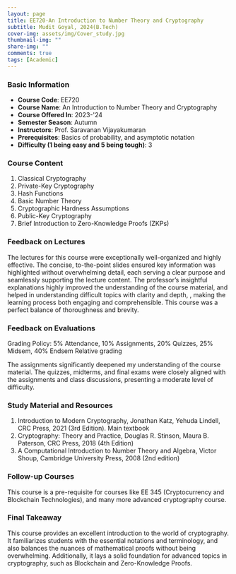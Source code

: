 ```yaml
---
layout: page
title: EE720-An Introduction to Number Theory and Cryptography 
subtitle: Mudit Goyal, 2024(B.Tech)
cover-img: assets/img/Cover_study.jpg
thumbnail-img: ""
share-img: ""
comments: true
tags: [Academic]
---
```


### Basic Information

- **Course Code**: EE720
- **Course Name**: An Introduction to Number Theory and Cryptography 
- **Course Offered In**: 2023-'24
- **Semester Season**: Autumn
- **Instructors**: Prof. Saravanan Vijayakumaran
- **Prerequisites**: Basics of probability, and asymptotic notation
- **Difficulty (1 being easy and 5 being tough)**: 3

### Course Content

1. Classical Cryptography
2. Private-Key Cryptography
3. Hash Functions
4. Basic Number Theory
5. Cryptographic Hardness Assumptions
6. Public-Key Cryptography
7. Brief Introduction to Zero-Knowledge Proofs (ZKPs)
### Feedback on Lectures


The lectures for this course were exceptionally well-organized and highly effective. The concise, to-the-point slides ensured key information was highlighted without overwhelming detail, each serving a clear purpose and seamlessly supporting the lecture content. The professor’s insightful explanations highly improved the understanding of the course material, and helped in understanding difficult topics with clarity and depth, , making the learning process both engaging and comprehensible. This course was a perfect balance of thoroughness and brevity.
### Feedback on Evaluations


Grading Policy:
5% Attendance, 10% Assignments, 20% Quizzes, 25% Midsem, 40% Endsem
Relative grading

The assignments significantly deepened my understanding of the course material. The quizzes, midterms, and final exams were closely aligned with the assignments and class discussions, presenting a moderate level of difficulty.
### Study Material and Resources


1. Introduction to Modern Cryptography, Jonathan Katz, Yehuda Lindell, CRC Press, 2021 (3rd Edition). Main textbook
2. Cryptography: Theory and Practice, Douglas R. Stinson, Maura B. Paterson, CRC Press, 2018 (4th Edition)
3. A Computational Introduction to Number Theory and Algebra, Victor Shoup, Cambridge University Press, 2008 (2nd edition)
### Follow-up Courses


This course is a pre-requisite for courses like EE 345 (Cryptocurrency and Blockchain Technologies), and many more advanced cryptography course.
### Final Takeaway


This course provides an excellent introduction to the world of cryptography. It familiarizes students with the essential notations and terminology, and also balances the nuances of mathematical proofs without being overwhelming. Additionally, it lays a solid foundation for advanced topics in cryptography, such as Blockchain and Zero-Knowledge Proofs.